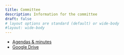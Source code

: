 ```yaml
---
title: Committee
description: Information for the committee
draft: false
# layout options are standard (default) or wide-body
#layout: wide-body
---
```


- [Agendas & minutes](https://drive.google.com/drive/u/1/folders/1w3z2WTHaffZb5t-m2W0KuHXM32jtX5mX)
- [Google Drive](https://drive.google.com/drive/u/1/folders/1l16LrtrwA_PwJS64GykMfLBV04fcFma4)
